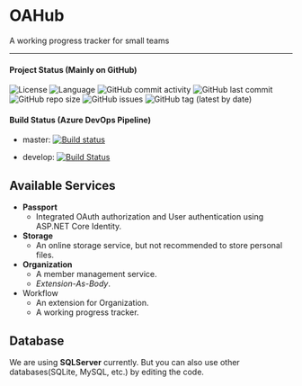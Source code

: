 # OAHub

A working progress tracker for small teams

---

#### Project Status (Mainly on GitHub)
![License](https://img.shields.io/github/license/SimplePlatformWeb/OAHub)
![Language](https://img.shields.io/github/languages/top/SimplePlatformWeb/OAHub)
![GitHub commit activity](https://img.shields.io/github/commit-activity/w/SimplePlatformWeb/OAHub)
![GitHub last commit](https://img.shields.io/github/last-commit/SimplePlatformWeb/OAHub)
![GitHub repo size](https://img.shields.io/github/repo-size/SimplePlatformWeb/OAHub)
![GitHub issues](https://img.shields.io/github/issues/SimplePlatformWeb/OAHub)
![GitHub tag (latest by date)](https://img.shields.io/github/v/tag/SimplePlatformWeb/OAHub)

#### Build Status (Azure DevOps Pipeline)

- master: [![Build status](https://dev.azure.com/SimplePlatform/OAHub/_apis/build/status/%5BRelease%20master%20branch%5D%20OAHub-ASP.NET%20Core-CI)](https://dev.azure.com/SimplePlatform/OAHub/_build/latest?definitionId=24)

- develop: [![Build Status](https://dev.azure.com/SimplePlatform/OAHub/_apis/build/status/SimplePlatformWeb.OAHub?branchName=master)](https://dev.azure.com/SimplePlatform/OAHub/_build/latest?definitionId=22&branchName=develop)
  



## Available Services

- **Passport**
  - Integrated OAuth authorization and User authentication using ASP.NET Core Identity.
- **Storage**
  - An online storage service, but not recommended to store personal files.
- **Organization**
  - A member management service.
  - *Extension-As-Body*.
- Workflow
  - An extension for Organization.
  - A working progress tracker.



## Database

We are using **SQLServer** currently. But you can also use other databases(SQLite, MySQL, etc.) by editing the code.



